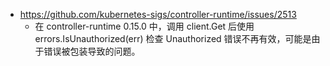 * https://github.com/kubernetes-sigs/controller-runtime/issues/2513
  * 在 controller-runtime 0.15.0 中，调用 client.Get 后使用 errors.IsUnauthorized(err) 检查 Unauthorized 错误不再有效，可能是由于错误被包装导致的问题。
